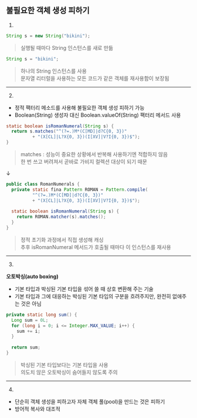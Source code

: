 ## **불필요한 객체 생성 피하기**

1. 
```java
String s = new String("bikini");
```
> 실행될 때마다 String 인스턴스를 새로 만듦

```java
String s = "bikini";
```
> 하나의 String 인스턴스를 사용\
> 문자열 리터럴을 사용하는 모든 코드가 같은 객체를 재사용함이 보장됨
---
2.
- 정적 팩터리 메소드를 사용해 불필요한 객체 생성 피하기 가능
- Boolean(String) 생성자 대신 Boolean.valueOf(String) 팩터리 메서드 사용
```java
static boolean isRomanNumeral(String s) {
  return s.matches("^(?=.)M*(C[MD]|d?C{0, 3})"
          + "(X[CL]|L?X{0, 3})(I[XV]|V?I{0, 3})$");
}
```
> matches : 성능이 중요한 상황에서 반복해 사용하기엔 적합하지 않음\
> 한 번 쓰고 버려져서 곧바로 가비지 컬렉션 대상이 되기 때문

↓
```java
public class RomanNumerals {
  private static fina Pattern ROMAN = Pattern.compile(
          "^(?=.)M*(C[MD]|d?C{0, 3})"
          + "(X[CL]|L?X{0, 3})(I[XV]|V?I{0, 3})$");
          
  static boolean isRomanNumeral(String s) {
    return ROMAN.matcher(s).matches();
  }
}
```
> 정적 초기화 과정에서 직접 생성해 캐싱\
> 추후 isRomanNumeral 메서드가 호출될 때마다 이 인스턴스를 재사용
---
3.
**오토박싱(auto boxing)**
- 기본 타입과 박싱된 기본 타입을 섞어 쓸 때 상호 변환해 주는 기술
- 기본 타입과 그에 대응하는 박싱된 기본 타입의 구분을 흐려주지만, 완전히 없애주는 것은 아님
```java
private static long sum() {
  Long sum = 0L;
  for (long i = 0; i <= Integer.MAX_VALUE; i++) {
    sum += i;
  }
  
  return sum;
}
```
> 박싱된 기본 타입보다는 기본 타입을 사용\
> 의도치 않은 오토박싱이 숨어들지 않도록 주의
---
4.
- 단순히 객체 생성을 피하고자 자체 객체 풀(pool)을 만드는 것은 피하기
- 방어적 복사와 대조적
